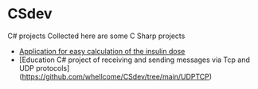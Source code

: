 # CSdev
C# projects
Collected here are some C Sharp projects

* [Application for easy calculation of the insulin dose](https://github.com/whellcome/CSdev/tree/main/InsulinCalculator/StDietmar.InsulinCalculator)
* [Education C# project of receiving and sending messages via Tcp and UDP protocols] (https://github.com/whellcome/CSdev/tree/main/UDPTCP)